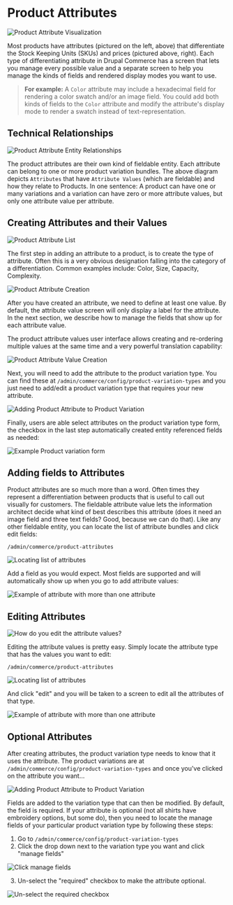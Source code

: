 # Product Attributes

![Product Attribute Visualization](images/attribute_visualization.png)

Most products have attributes (pictured on the left, above) that differentiate the Stock Keeping Units (SKUs) and prices 
(pictured above, right). Each type of differentiating attribute in Drupal Commerce has a
screen that lets you manage every possible value and a separate screen to help you manage the kinds of fields and
rendered display modes you want to use. 

> **For example:** A `Color` attribute may include a hexadecimal field for rendering a
> color swatch and/or an image field. You could add both kinds of fields to the `Color` attribute and modify the 
> attribute's display mode to render a swatch instead of text-representation.

## Technical Relationships

![Product Attribute Entity Relationships](images/attribute_entity_relationships.png)

The product attributes are their own kind of fieldable entity. Each attribute can belong to one or more product variation
bundles. The above diagram depicts `Attributes` that have `Attribute Values` (which are fieldable) and how they relate to
Products. In one sentence: A product can have one or many variations and a variation can have zero or more attribute values,
but only one attribute value per attribute.

## Creating Attributes and their Values

![Product Attribute List](images/attribute_create_01.png)

The first step in adding an attribute to a product, is to create the type of attribute. Often this is a very obvious 
designation falling into the category of a differentiation. Common examples include: Color, Size, Capacity, Complexity.

![Product Attribute Creation](images/attribute_create_02.png)

After you have created an attribute, we need to define at least one value. By default, the attribute value screen will
only display a label for the attribute. In the next section, we describe how to manage the fields that show up for each
attribute value. 

The product attribute values user interface allows creating and re-ordering multiple values at the same time and a very
powerful translation capability:

![Product Attribute Value Creation](images/attribute_create_03.png)

Next, you will need to add the attribute to the product variation type. You can find these at 
`/admin/commerce/config/product-variation-types` and you just need to add/edit a product variation type that requires your
new attribute.

![Adding Product Attribute to Product Variation](images/attribute_create_04.png)

Finally, users are able select attributes on the product variation type form, the checkbox in the last step automatically 
created entity referenced fields as needed:

![Example Product variation form](images/attribute_create_05.png)

## Adding fields to Attributes

Product attributes are so much more than a word. Often times they represent a differentiation between products that is
useful to call out visually for customers. The fieldable attribute value lets the information architect decide what kind of
best describes this attribute (does it need an image field and three text fields? Good, because we can do that). Like 
any other fieldable entity, you can locate the list of attribute bundles and click edit fields:

`/admin/commerce/product-attributes`

![Locating list of attributes](images/attribute_create_01.png)

Add a field as you would expect. Most fields are supported and will automatically show up when you go to add attribute
values:

![Example of attribute with more than one attribute](images/attribute_create_03.png)


## Editing Attributes

![How do you edit the attribute values?](images/attribute_edit_01.png)

Editing the attribute values is pretty easy. Simply locate the attribute type that has the values you want to edit:

`/admin/commerce/product-attributes`

![Locating list of attributes](images/attribute_create_01.png)

And click "edit" and you will be taken to a screen to edit all the attributes of that type.

![Example of attribute with more than one attribute](images/attribute_create_03.png)

## Optional Attributes

After creating attributes, the product variation type needs to know that it uses the attribute. The product variations are at 
`/admin/commerce/config/product-variation-types` and once you've clicked on the attribute you want...

![Adding Product Attribute to Product Variation](images/attribute_create_04.png)

Fields are added to the variation type that can then be modified. By default, the field is required. If your attribute is
optional (not all shirts have embroidery options, but some do), then you need to locate the manage fields of your particular
product variation type by following these steps:

1. Go to `/admin/commerce/config/product-variation-types`
2. Click the drop down next to the variation type you want and click "manage fields"

![Click manage fields](images/product_variation_manage_fields.gif)

3. Un-select the "required" checkbox to make the attribute optional.

![Un-select the required checkbox](images/attribute_optional.png)
